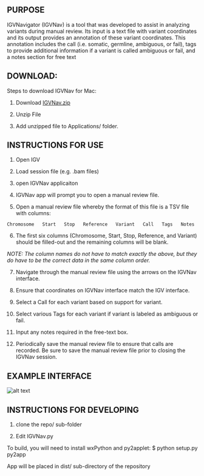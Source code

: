 ## PURPOSE

IGVNavigator (IGVNav) is a tool that was developed to assist in analyzing 
variants during manual review. Its input is a text file with variant 
coordinates and its output provides an annotation of these variant 
coordinates. This annotation includes the call (i.e. somatic, germline, 
ambiguous, or fail), tags to provide additional information if a variant 
is called ambiguous or fail, and a notes section for free text

## DOWNLOAD:

Steps to download IGVNav for Mac:

1) Download [IGVNav.zip](https://github.com/griffithlab/igvnav/raw/master/dist/IGVNav.zip)

2) Unzip File

3) Add unzipped file to Applications/ folder.



## INSTRUCTIONS FOR USE

1) Open IGV

2) Load session file (e.g. .bam files)

3) open IGVNav applicaiton 

4) IGVNav app will prompt you to open a manual review file.

5) Open a manual review file whereby the format of this file
is a TSV file with columns:
   
```Chromosome   Start   Stop   Reference   Variant   Call   Tags   Notes```

6) The first six columns (Chromosome, Start, Stop, Reference, and Variant)
should be filled-out and the remaining columns will be blank.

*NOTE: The column names do not have to match exactly the above, but they do
have to be the correct data in the same column order.*

7) Navigate through the manual review file using the arrows on the 
IGVNav interface.

8) Ensure that coordinates on IGVNav interface match the IGV interface.

9) Select a Call for each variant based on support for variant.

10) Select various Tags for each variant if variant is labeled
as ambiguous or fail.

11) Input any notes required in the free-text box.

12) Periodically save the manual review file to ensure that calls
are recorded. Be sure to save the manual review file prior to closing
the IGVNav session.

## EXAMPLE INTERFACE

![alt text](https://github.com/griffithlab/igvnav/blob/master/IGVNav_interface.png)


## INSTRUCTIONS FOR DEVELOPING

1) clone the repo/ sub-folder

2) Edit IGVNav.py

To build, you will need to install wxPython and py2applet:
$ python setup.py py2app

App will be placed in dist/ sub-directory of the repository

